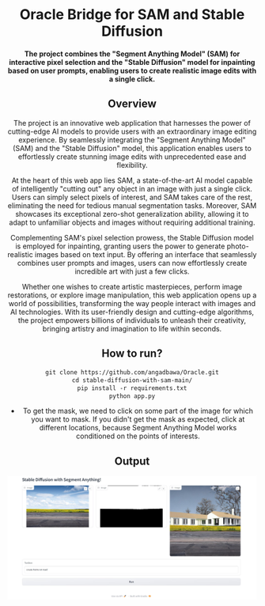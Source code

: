 <div align="center">
<h1>
    Oracle Bridge for SAM and Stable Diffusion
</h1>

<h4>
The project  combines the "Segment Anything Model" (SAM) for interactive pixel selection and the "Stable Diffusion" model for inpainting based on user prompts, enabling users to create realistic image edits with a single click.
</h4>

## <div align="center">Overview</div>
The project is an innovative web application that harnesses the power of cutting-edge AI models to provide users with an extraordinary image editing experience. By seamlessly integrating the "Segment Anything Model" (SAM) and the "Stable Diffusion" model, this application enables users to effortlessly create stunning image edits with unprecedented ease and flexibility.

At the heart of this web app lies SAM, a state-of-the-art AI model capable of intelligently "cutting out" any object in an image with just a single click. Users can simply select pixels of interest, and SAM takes care of the rest, eliminating the need for tedious manual segmentation tasks. Moreover, SAM showcases its exceptional zero-shot generalization ability, allowing it to adapt to unfamiliar objects and images without requiring additional training.

Complementing SAM's pixel selection prowess, the Stable Diffusion model is employed for inpainting, granting users the power to generate photo-realistic images based on text input. By offering an interface that seamlessly combines user prompts and images, users can now effortlessly create incredible art with just a few clicks.

Whether one wishes to create artistic masterpieces, perform image restorations, or explore image manipulation, this web application opens up a world of possibilities, transforming the way people interact with images and AI technologies. With its user-friendly design and cutting-edge algorithms, the project empowers billions of individuals to unleash their creativity, bringing artistry and imagination to life within seconds.

## How to run?
```
git clone https://github.com/angadbawa/Oracle.git
cd stable-diffusion-with-sam-main/
pip install -r requirements.txt
python app.py
```

- To get the mask, we need to click on some part of the image for which you want to mask. If you didn't get the mask as expected, click at different locations, because Segment Anything Model works conditioned on the points of interests.

## <div align="center">Output</div>

![output](./output.jpg)
